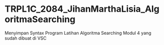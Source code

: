 # TRPL1C_2084_JihanMarthaLisia_AlgoritmaSearching
Menyimpan Syntax Program Latihan Algoritma Searching Modul 4 yang sudah dibuat di VSC
